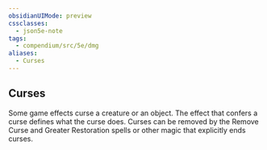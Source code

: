```yaml
---
obsidianUIMode: preview
cssclasses:
  - json5e-note
tags:
  - compendium/src/5e/dmg
aliases:
  - Curses
---
```

## Curses

Some game effects curse a creature or an object. The effect that confers a curse defines what the curse does. Curses can be removed by the Remove Curse and Greater Restoration spells or other magic that explicitly ends curses.